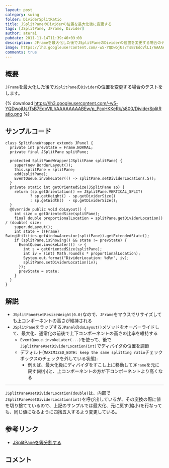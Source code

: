 ```yaml
---
layout: post
category: swing
folder: DividerSplitRatio
title: JSplitPaneのDividerの位置を最大化後に変更する
tags: [JSplitPane, JFrame, Divider]
author: aterai
pubdate: 2011-11-14T11:39:46+09:00
description: JFrameを最大化した後でJSplitPaneのDividerの位置を変更する場合のテストをします。
image: https://lh3.googleusercontent.com/-w5-YQDwojUs/TsB7EdoVlLI/AAAAAAAABEw/p_PcxHKKeRk/s800/DividerSplitRatio.png
comments: true
---
```

## 概要
`JFrame`を最大化した後で`JSplitPane`の`Divider`の位置を変更する場合のテストをします。

{% download https://lh3.googleusercontent.com/-w5-YQDwojUs/TsB7EdoVlLI/AAAAAAAABEw/p_PcxHKKeRk/s800/DividerSplitRatio.png %}

## サンプルコード
<pre class="prettyprint"><code>class SplitPaneWrapper extends JPanel {
  private int prevState = Frame.NORMAL;
  private final JSplitPane splitPane;

  protected SplitPaneWrapper(JSplitPane splitPane) {
    super(new BorderLayout());
    this.splitPane = splitPane;
    add(splitPane);
    EventQueue.invokeLater(() -&gt; splitPane.setDividerLocation(.5));
  }
  private static int getOrientedSize(JSplitPane sp) {
    return (sp.getOrientation() == JSplitPane.VERTICAL_SPLIT)
           ? sp.getHeight() - sp.getDividerSize()
           : sp.getWidth()  - sp.getDividerSize();
  }
  @Override public void doLayout() {
    int size = getOrientedSize(splitPane);
    final double proportionalLocation = splitPane.getDividerLocation() / (double) size;
    super.doLayout();
    int state = ((Frame) SwingUtilities.getWindowAncestor(splitPane)).getExtendedState();
    if (splitPane.isShowing() &amp;&amp; state != prevState) {
      EventQueue.invokeLater(() -&gt; {
        int s = getOrientedSize(splitPane);
        int iv = (int) Math.round(s * proportionalLocation);
        System.out.format("DividerLocation: %d%n", iv);
        splitPane.setDividerLocation(iv);
      });
      prevState = state;
    }
  }
}
</code></pre>

## 解説
- `JSplitPane#setResizeWeight(0.0)`なので、`JFrame`をマウスでリサイズしても上コンポーネントの高さが維持される
- `JSplitPane`をラップする`JPanel`の`doLayout()`メソッドをオーバーライドして、最大化、通常化の前後で上下コンポーネントの高さの比率を維持する
    - `EventQueue.invokeLater(...)`を使って、後で`JSplitPane#setDividerLocation(int)`でディバイダの位置を調節
    - デフォルト(`MAXIMIZED_BOTH: keep the same splitting ratio`チェックボックスのチェックを外している状態):
        - 例えば、最大化後にディバイダをすこし上に移動して`JFrame`を元に戻す(縮小)と、上コンポーネントの方が下コンポーネントより高くなる

<!-- dummy comment line for breaking list -->

- - - -
`JSplitPane#setDividerLocation(double)`は、内部で`JSplitPane#setDividerLocation(int)`を呼び出しているが、その変換の際に値を切り捨てているので、上記のサンプルでは最大化、元に戻す(縮小)を行なっても、同じ値になるように四捨五入するよう変更している。

## 参考リンク
- [JSplitPaneを等分割する](https://ateraimemo.com/Swing/DividerLocation.html)

<!-- dummy comment line for breaking list -->

## コメント

